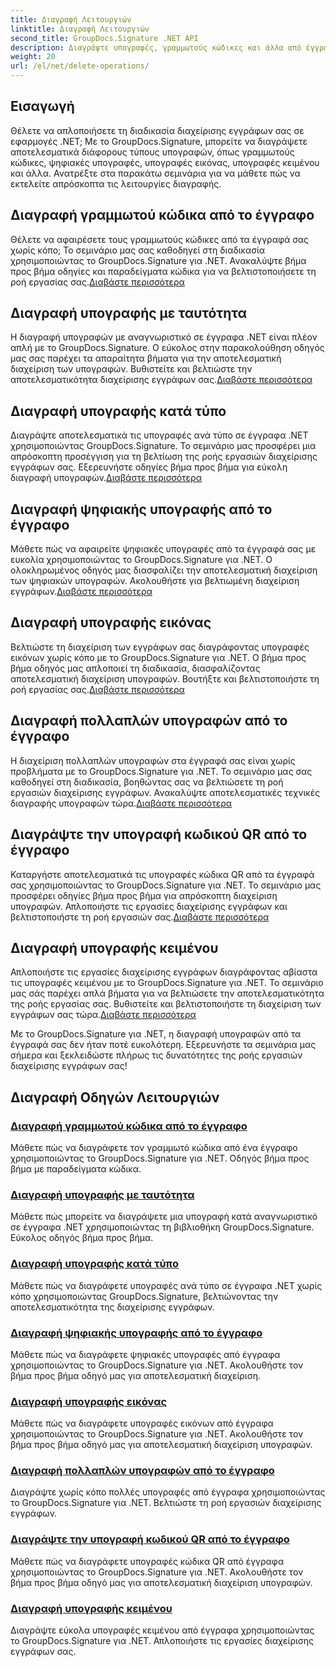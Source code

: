 ```yaml
---
title: Διαγραφή Λειτουργιών
linktitle: Διαγραφή Λειτουργιών
second_title: GroupDocs.Signature .NET API
description: Διαγράψτε υπογραφές, γραμμωτούς κώδικες και άλλα από έγγραφα .NET με το GroupDocs.Signature. Εξερευνήστε μαθήματα για αποτελεσματική διαχείριση εγγράφων τώρα!
weight: 20
url: /el/net/delete-operations/
---
```

## Εισαγωγή

Θέλετε να απλοποιήσετε τη διαδικασία διαχείρισης εγγράφων σας σε εφαρμογές .NET; Με το GroupDocs.Signature, μπορείτε να διαγράψετε αποτελεσματικά διάφορους τύπους υπογραφών, όπως γραμμωτούς κώδικες, ψηφιακές υπογραφές, υπογραφές εικόνας, υπογραφές κειμένου και άλλα. Ανατρέξτε στα παρακάτω σεμινάρια για να μάθετε πώς να εκτελείτε απρόσκοπτα τις λειτουργίες διαγραφής.

## Διαγραφή γραμμωτού κώδικα από το έγγραφο
 Θέλετε να αφαιρέσετε τους γραμμωτούς κώδικες από τα έγγραφά σας χωρίς κόπο; Το σεμινάριο μας σας καθοδηγεί στη διαδικασία χρησιμοποιώντας το GroupDocs.Signature για .NET. Ανακαλύψτε βήμα προς βήμα οδηγίες και παραδείγματα κώδικα για να βελτιστοποιήσετε τη ροή εργασίας σας.[Διαβάστε περισσότερα](./delete-barcode/)

## Διαγραφή υπογραφής με ταυτότητα
 Η διαγραφή υπογραφών με αναγνωριστικό σε έγγραφα .NET είναι πλέον απλή με το GroupDocs.Signature. Ο εύκολος στην παρακολούθηση οδηγός μας σας παρέχει τα απαραίτητα βήματα για την αποτελεσματική διαχείριση των υπογραφών. Βυθιστείτε και βελτιώστε την αποτελεσματικότητα διαχείρισης εγγράφων σας.[Διαβάστε περισσότερα](./delete-signature-by-id/)

## Διαγραφή υπογραφής κατά τύπο
Διαγράψτε αποτελεσματικά τις υπογραφές ανά τύπο σε έγγραφα .NET χρησιμοποιώντας GroupDocs.Signature. Το σεμινάριο μας προσφέρει μια απρόσκοπτη προσέγγιση για τη βελτίωση της ροής εργασιών διαχείρισης εγγράφων σας. Εξερευνήστε οδηγίες βήμα προς βήμα για εύκολη διαγραφή υπογραφών.[Διαβάστε περισσότερα](./delete-signature-by-type/)

## Διαγραφή ψηφιακής υπογραφής από το έγγραφο
 Μάθετε πώς να αφαιρείτε ψηφιακές υπογραφές από τα έγγραφά σας με ευκολία χρησιμοποιώντας το GroupDocs.Signature για .NET. Ο ολοκληρωμένος οδηγός μας διασφαλίζει την αποτελεσματική διαχείριση των ψηφιακών υπογραφών. Ακολουθήστε για βελτιωμένη διαχείριση εγγράφων.[Διαβάστε περισσότερα](./delete-digital-signature/)

## Διαγραφή υπογραφής εικόνας
 Βελτιώστε τη διαχείριση των εγγράφων σας διαγράφοντας υπογραφές εικόνων χωρίς κόπο με το GroupDocs.Signature για .NET. Ο βήμα προς βήμα οδηγός μας απλοποιεί τη διαδικασία, διασφαλίζοντας αποτελεσματική διαχείριση υπογραφών. Βουτήξτε και βελτιστοποιήστε τη ροή εργασίας σας.[Διαβάστε περισσότερα](./delete-image-signature/)

## Διαγραφή πολλαπλών υπογραφών από το έγγραφο
Η διαχείριση πολλαπλών υπογραφών στα έγγραφά σας είναι χωρίς προβλήματα με το GroupDocs.Signature για .NET. Το σεμινάριο μας σας καθοδηγεί στη διαδικασία, βοηθώντας σας να βελτιώσετε τη ροή εργασιών διαχείρισης εγγράφων. Ανακαλύψτε αποτελεσματικές τεχνικές διαγραφής υπογραφών τώρα.[Διαβάστε περισσότερα](./delete-multiple-signatures/)

## Διαγράψτε την υπογραφή κωδικού QR από το έγγραφο
 Καταργήστε αποτελεσματικά τις υπογραφές κώδικα QR από τα έγγραφά σας χρησιμοποιώντας το GroupDocs.Signature για .NET. Το σεμινάριο μας προσφέρει οδηγίες βήμα προς βήμα για απρόσκοπτη διαχείριση υπογραφών. Απλοποιήστε τις εργασίες διαχείρισης εγγράφων και βελτιστοποιήστε τη ροή εργασιών σας.[Διαβάστε περισσότερα](./delete-qr-code-signature/)

## Διαγραφή υπογραφής κειμένου
 Απλοποιήστε τις εργασίες διαχείρισης εγγράφων διαγράφοντας αβίαστα τις υπογραφές κειμένου με το GroupDocs.Signature για .NET. Το σεμινάριο μας σάς παρέχει απλά βήματα για να βελτιώσετε την αποτελεσματικότητα της ροής εργασίας σας. Βυθιστείτε και βελτιστοποιήστε τη διαχείριση των εγγράφων σας τώρα.[Διαβάστε περισσότερα](./delete-text-signature/)

Με το GroupDocs.Signature για .NET, η διαγραφή υπογραφών από τα έγγραφά σας δεν ήταν ποτέ ευκολότερη. Εξερευνήστε τα σεμινάρια μας σήμερα και ξεκλειδώστε πλήρως τις δυνατότητες της ροής εργασιών διαχείρισης εγγράφων σας!
## Διαγραφή Οδηγών Λειτουργιών
### [Διαγραφή γραμμωτού κώδικα από το έγγραφο](./delete-barcode/)
Μάθετε πώς να διαγράφετε τον γραμμωτό κώδικα από ένα έγγραφο χρησιμοποιώντας το GroupDocs.Signature για .NET. Οδηγός βήμα προς βήμα με παραδείγματα κώδικα.
### [Διαγραφή υπογραφής με ταυτότητα](./delete-signature-by-id/)
Μάθετε πώς μπορείτε να διαγράψετε μια υπογραφή κατά αναγνωριστικό σε έγγραφα .NET χρησιμοποιώντας τη βιβλιοθήκη GroupDocs.Signature. Εύκολος οδηγός βήμα προς βήμα.
### [Διαγραφή υπογραφής κατά τύπο](./delete-signature-by-type/)
Μάθετε πώς να διαγράφετε υπογραφές ανά τύπο σε έγγραφα .NET χωρίς κόπο χρησιμοποιώντας GroupDocs.Signature, βελτιώνοντας την αποτελεσματικότητα της διαχείρισης εγγράφων.
### [Διαγραφή ψηφιακής υπογραφής από το έγγραφο](./delete-digital-signature/)
Μάθετε πώς να διαγράφετε ψηφιακές υπογραφές από έγγραφα χρησιμοποιώντας το GroupDocs.Signature για .NET. Ακολουθήστε τον βήμα προς βήμα οδηγό μας για αποτελεσματική διαχείριση.
### [Διαγραφή υπογραφής εικόνας](./delete-image-signature/)
Μάθετε πώς να διαγράφετε υπογραφές εικόνων από έγγραφα χρησιμοποιώντας το GroupDocs.Signature για .NET. Ακολουθήστε τον βήμα προς βήμα οδηγό μας για αποτελεσματική διαχείριση υπογραφών.
### [Διαγραφή πολλαπλών υπογραφών από το έγγραφο](./delete-multiple-signatures/)
Διαγράψτε χωρίς κόπο πολλές υπογραφές από έγγραφα χρησιμοποιώντας το GroupDocs.Signature για .NET. Βελτιώστε τη ροή εργασιών διαχείρισης εγγράφων.
### [Διαγράψτε την υπογραφή κωδικού QR από το έγγραφο](./delete-qr-code-signature/)
Μάθετε πώς να διαγράφετε υπογραφές κώδικα QR από έγγραφα χρησιμοποιώντας το GroupDocs.Signature για .NET. Ακολουθήστε τον βήμα προς βήμα οδηγό μας για αποτελεσματική διαχείριση υπογραφών.
### [Διαγραφή υπογραφής κειμένου](./delete-text-signature/)
Διαγράψτε εύκολα υπογραφές κειμένου από έγγραφα χρησιμοποιώντας το GroupDocs.Signature για .NET. Απλοποιήστε τις εργασίες διαχείρισης εγγράφων σας.
